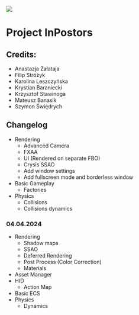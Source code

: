 ![](../../actions/workflows/cmake.yml/badge.svg)

# Project InPostors

## Credits:
* Anastazja Załataja
* Filip Stróżyk
* Karolina Leszczyńska
* Krystian Baraniecki
* Krzysztof Stawinoga
* Mateusz Banasik
* Szymon Świędrych

## Changelog
* Rendering
  * Advanced Camera
  * FXAA
  * UI (Rendered on separate FBO)
  * Crysis SSAO
  * Add window settings
  * Add fullscreen mode and borderless window
* Basic Gameplay
  * Factories
* Physics
  * Collisions
  * Collisions dynamics

### 04.04.2024
* Rendering
    * Shadow maps
    * SSAO
    * Deferred Rendering
    * Post Process (Color Correction)
    * Materials
* Asset Manager
* HID
  * Action Map
* Basic ECS
* Physics
  * Dynamics